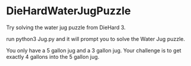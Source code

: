 # DieHardWaterJugPuzzle
Try solving the water jug puzzle from DieHard 3.

run python3 Jug.py and it will prompt you to solve the Water Jug puzzle.  

You only have a 5 gallon jug and a 3 gallon jug.  Your challenge is to get exactly 4 gallons into the 5 gallon jug.



